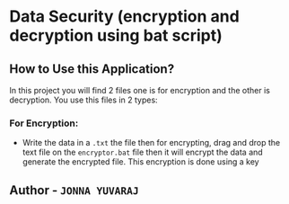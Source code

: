 # Data Security (encryption and decryption using bat script)

## How to Use this Application?
  In this project you will find 2 files one is for encryption and the other is decryption. You use this files in 2 types:
  ### For Encryption: 
  * Write the data in a `.txt` the file then for encrypting, drag and drop the text file on the `encryptor.bat` file then it will encrypt the data and generate the encrypted file. This encryption is done using a key

## Author - `JONNA YUVARAJ`
